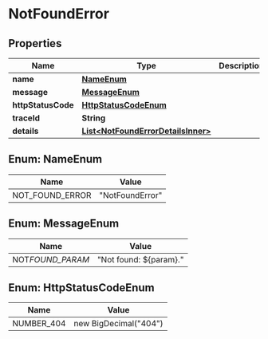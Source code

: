# NotFoundError

## Properties

| Name               | Type                                                                      | Description | Notes      |
| ------------------ | ------------------------------------------------------------------------- | ----------- | ---------- |
| **name**           | [**NameEnum**](#NameEnum)                                                 |             |            |
| **message**        | [**MessageEnum**](#MessageEnum)                                           |             |            |
| **httpStatusCode** | [**HttpStatusCodeEnum**](#HttpStatusCodeEnum)                             |             |            |
| **traceId**        | **String**                                                                |             |            |
| **details**        | [**List&lt;NotFoundErrorDetailsInner&gt;**](NotFoundErrorDetailsInner.md) |             | [optional] |

## Enum: NameEnum

| Name            | Value                     |
| --------------- | ------------------------- |
| NOT_FOUND_ERROR | &quot;NotFoundError&quot; |

## Enum: MessageEnum

| Name             | Value                            |
| ---------------- | -------------------------------- |
| NOT*FOUND_PARAM* | &quot;Not found: ${param}.&quot; |

## Enum: HttpStatusCodeEnum

| Name       | Value                           |
| ---------- | ------------------------------- |
| NUMBER_404 | new BigDecimal(&quot;404&quot;) |
